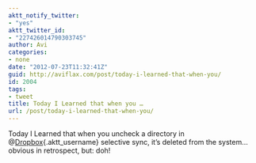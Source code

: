 ```yaml
---
aktt_notify_twitter:
- "yes"
aktt_twitter_id:
- "227426014790303745"
author: Avi
categories:
- none
date: "2012-07-23T11:32:41Z"
guid: http://aviflax.com/post/today-i-learned-that-when-you/
id: 2004
tags:
- tweet
title: Today I Learned that when you …
url: /post/today-i-learned-that-when-you/
---
```

Today I Learned that when you uncheck a directory in @[Dropbox](http://twitter.com/Dropbox){.aktt_username} selective sync, it’s deleted from the system… obvious in retrospect, but: doh!
